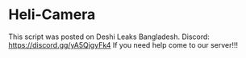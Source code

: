 # Heli-Camera
 This script was posted on Deshi Leaks Bangladesh.  Discord:      https://discord.gg/yA5QjgyFk4    If you need help come to our server!!!
